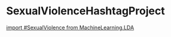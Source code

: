# SexualViolenceHashtagProject

[import #SexualViolence from MachineLearning.LDA](https://jessdoesdatascience.wordpress.com/2016/12/20/sexual-violence-twitter-lda/)

